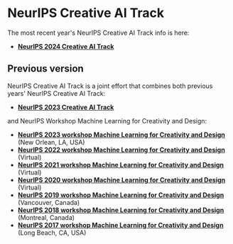 # NeurIPS Creative AI Track


The most recent year's NeurIPS Creative AI Track info is here:

* **[NeurIPS 2024 Creative AI Track](https://neurips-creative-ai.github.io/2024/)**

## Previous version

NeurIPS Creative AI Track is a joint effort that combines both previous years' NeurIPS Creative AI Track:

* **[NeurIPS 2023 Creative AI Track](https://neurips-creative-ai.github.io/2023/)**
  
and NeurIPS Workshop Machine Learning for Creativity and Design:

* **[NeurIPS 2023 workshop Machine Learning for Creativity and Design](https://neuripscreativityworkshop.github.io/2023/)** (New Orlean, LA, USA)
* **[NeurIPS 2022 workshop Machine Learning for Creativity and Design](https://neuripscreativityworkshop.github.io/2022/)** (Virtual)
* **[NeurIPS 2021 workshop Machine Learning for Creativity and Design](https://neuripscreativityworkshop.github.io/2021)** (Virtual)
* **[NeurIPS 2020 workshop Machine Learning for Creativity and Design](https://neurips2020creativity.github.io/)** (Virtual)
* **[NeurIPS 2019 workshop Machine Learning for Creativity and Design](http://neurips2019creativity.github.io/)** (Vancouver, Canada)
* **[NeurIPS 2018 workshop Machine Learning for Creativity and Design](https://nips2018creativity.github.io/)** (Montreal, Canada)
* **[NeurIPS 2017 workshop Machine Learning for Creativity and Design](https://nips2017creativity.github.io/)** (Long Beach, CA, USA)

